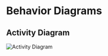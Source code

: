 # Behavior Diagrams

## Activity Diagram

![Activity Diagram](https://github.com/stepin105296/N-Point_Fast_Fourier_Transform_Calculator/blob/master/2_Architecture/behavior%20Diagrams/Activity%20Diagram.png)


